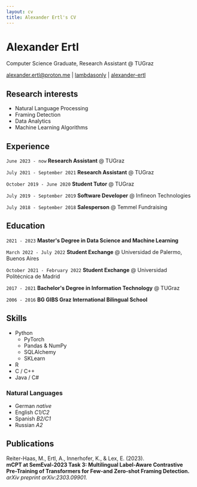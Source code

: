 ```yaml
---
layout: cv
title: Alexander Ertl's CV
---
```

# Alexander Ertl
Computer Science Graduate, Research Assistant @ TUGraz

<div id="webaddress">
<a href="alexander.ertl@proton.me">alexander.ertl@proton.me</a> 
| <a href="http://github.com/lambdasonly"><i class="fab fa-github"></i>lambdasonly</a> 
| <a href="https://www.linkedin.com/in/alexander-ertl/"><i class="fab fa-linkedin"></i>alexander-ertl</a>
</div>


## Research interests

* Natural Language Processing
* Framing Detection
* Data Analytics
* Machine Learning Algorithms


## Experience
`June 2023 - now`
__Research Assistant__ @ TUGraz

`July 2021 - September 2021`
__Research Assistant__ @ TUGraz

`October 2019 - June 2020`
__Student Tutor__ @ TUGraz

`July 2019 - September 2019`
__Software Developer__ @ Infineon Technologies

`July 2018 - September 2018`
__Salesperson__ @ Temmel Fundraising


## Education

`2021 - 2023`
__Master's Degree in Data Science and Machine Learning__

`March 2022 - July 2022`
__Student Exchange__ @ Universidad de Palermo, Buenos Aires

`October 2021 - February 2022`
__Student Exchange__ @ Universidad Politécnica de Madrid

`2017 - 2021`
__Bachelor's Degree in Information Technology__ @ TUGraz 

`2006 - 2016`
__BG GIBS Graz International Bilingual School__


## Skills
* Python
  - PyTorch
  - Pandas & NumPy
  - SQLAlchemy
  - SKLearn
* R
* C / C++
* Java / C#


### Natural Languages
* German _native_
* English _C1/C2_
* Spanish _B2/C1_
* Russian _A2_


## Publications

Reiter-Haas, M., Ertl, A., Innerhofer, K., & Lex, E. (2023).  
**mCPT at SemEval-2023 Task 3: Multilingual Label-Aware Contrastive Pre-Training of Transformers for Few-and Zero-shot Framing Detection.**  
*arXiv preprint arXiv:2303.09901.*


<!-- ### Footer

Last updated: June 2023 -->

